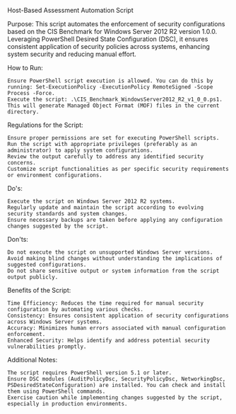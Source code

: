 Host-Based Assessment Automation Script

Purpose:
This script automates the enforcement of security configurations based on the CIS Benchmark for Windows Server 2012 R2 version 1.0.0. Leveraging PowerShell Desired State Configuration (DSC), it ensures consistent application of security policies across systems, enhancing system security and reducing manual effort.

How to Run:

    Ensure PowerShell script execution is allowed. You can do this by running: Set-ExecutionPolicy -ExecutionPolicy RemoteSigned -Scope Process -Force.
    Execute the script: .\CIS_Benchmark_WindowsServer2012_R2_v1_0_0.ps1. This will generate Managed Object Format (MOF) files in the current directory.

Regulations for the Script:

    Ensure proper permissions are set for executing PowerShell scripts.
    Run the script with appropriate privileges (preferably as an administrator) to apply system configurations.
    Review the output carefully to address any identified security concerns.
    Customize script functionalities as per specific security requirements or environment configurations.

Do's:

    Execute the script on Windows Server 2012 R2 systems.
    Regularly update and maintain the script according to evolving security standards and system changes.
    Ensure necessary backups are taken before applying any configuration changes suggested by the script.

Don'ts:

    Do not execute the script on unsupported Windows Server versions.
    Avoid making blind changes without understanding the implications of suggested configurations.
    Do not share sensitive output or system information from the script output publicly.

Benefits of the Script:

    Time Efficiency: Reduces the time required for manual security configuration by automating various checks.
    Consistency: Ensures consistent application of security configurations across Windows Server systems.
    Accuracy: Minimizes human errors associated with manual configuration enforcement.
    Enhanced Security: Helps identify and address potential security vulnerabilities promptly.

Additional Notes:

    The script requires PowerShell version 5.1 or later.
    Ensure DSC modules (AuditPolicyDsc, SecurityPolicyDsc, NetworkingDsc, PSDesiredStateConfiguration) are installed. You can check and install them using PowerShell commands.
    Exercise caution while implementing changes suggested by the script, especially in production environments.

